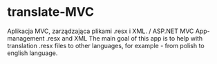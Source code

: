# translate-MVC
Aplikacja MVC, zarządzająca plikami .resx i XML.  /  ASP.NET MVC App- management .resx and XML
The main goal of this app is to help with translation .resx files to other languages, for example - from polish to english language.
